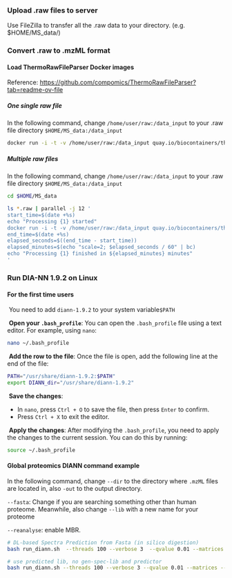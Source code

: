 ### Upload .raw files to server

Use FileZilla to transfer all the .raw data to your directory. (e.g.  $HOME/MS_data/)



### Convert .raw to .mzML format

#### Load ThermoRawFileParser Docker images

Reference: https://github.com/compomics/ThermoRawFileParser?tab=readme-ov-file

##### One single raw file

In the following command, change `/home/user/raw:/data_input` to your .raw file directory `$HOME/MS_data:/data_input`

```bash
docker run -i -t -v /home/user/raw:/data_input quay.io/biocontainers/thermorawfileparser:1.4.5--h05cac1d_1  ThermoRawFileParser.sh -d /data_input

```

##### Multiple raw files

In the following command, change `/home/user/raw:/data_input` to your .raw file directory `$HOME/MS_data:/data_input`

```bash
cd $HOME/MS_data

ls *.raw | parallel -j 12 '
start_time=$(date +%s)
echo "Processing {1} started"
docker run -i -t -v /home/user/raw:/data_input quay.io/biocontainers/thermorawfileparser:1.4.5--h05cac1d_1 ThermoRawFileParser.sh -i /data_input/{1}
end_time=$(date +%s)
elapsed_seconds=$((end_time - start_time))
elapsed_minutes=$(echo "scale=2; $elapsed_seconds / 60" | bc)
echo "Processing {1} finished in ${elapsed_minutes} minutes"
'
```



### Run DIA-NN 1.9.2 on Linux

#### For the first time users

​	You need to add `diann-1.9.2` to your system variable`$PATH`  

​	**Open your `.bash_profile`**: You can open the `.bash_profile` file using a text editor. For example, using `nano`:

```bash
nano ~/.bash_profile
```

​	**Add the row to the file**: Once the file is open, add the following line at the end of the file:

```bash
PATH="/usr/share/diann-1.9.2:$PATH"
export DIANN_dir="/usr/share/diann-1.9.2"
```

​	**Save the changes**:

- In `nano`, press `Ctrl + O` to save the file, then press `Enter` to confirm.
- Press `Ctrl + X` to exit the editor.

​	**Apply the changes**: After modifying the `.bash_profile`, you need to apply the changes to the current session. You can do this by running:

```bash
source ~/.bash_profile
```



#### Global proteomics DIANN command example

In the following command, change `--dir` to the directory where `.mzML` files are located in, also `-out` to the output directory.

`--fasta`: Change if you are searching something other than human proteome. Meanwhile, also change `--lib` with a new name for your proteome

`--reanalyse`: enable MBR.

```bash
# DL-based Spectra Prediction from Fasta (in silico digestion)
bash run_diann.sh  --threads 100 --verbose 3  --qvalue 0.01 --matrices --out-lib ./report-lib.parquet --gen-spec-lib --predictor --xic --fasta $DIANN_dir/uniprotkb_proteome_UP000005640_Homo_sapiens_reviewed_2025_01_07.fasta --fasta-search --min-fr-mz 200 --max-fr-mz 2000 --met-excision --min-pep-len 6 --max-pep-len 40 --min-pr-mz 380 --max-pr-mz 980 --min-pr-charge 2 --max-pr-charge 6 --cut K*,R* --missed-cleavages 1 --unimod4 --var-mods 2 --var-mod UniMod:35,15.994915,M --mass-acc 20 --mass-acc-ms1 15 --double-search --relaxed-prot-inf --rt-profiling --pg-level 1 --reanalyse --dir ~/20250206_Jurkat_YDS/mzml/ --out ~/20250206_Jurkat_YDS/mzml/diann.tsv
```
```bash
# use predicted lib, no gen-spec-lib and predictor
bash run_diann.sh --threads 100 --verbose 3 --qvalue 0.01 --matrices --out-lib ./report-lib.parquet --xic --fasta $DIANN_dir/uniprotkb_proteome_UP000005640_Homo_sapiens_reviewed_2025_01_07.fasta --lib $DIANN_dir/report-lib.predicted.speclib --min-fr-mz 200 --max-fr-mz 2000 --met-excision --min-pep-len 6 --max-pep-len 40 --min-pr-mz 380 --max-pr-mz 980 --min-pr-charge 2 --max-pr-charge 6 --cut K*,R* --missed-cleavages 1 --unimod4 --var-mods 2 --var-mod UniMod:35,15.994915,M --mass-acc 20 --mass-acc-ms1 15 --double-search --relaxed-prot-inf --rt-profiling --pg-level 1 --reanalyse --dir ~/20250206_Jurkat_YDS/mzml/ --out ~/20250206_Jurkat_YDS/mzml/diann.tsv
```

